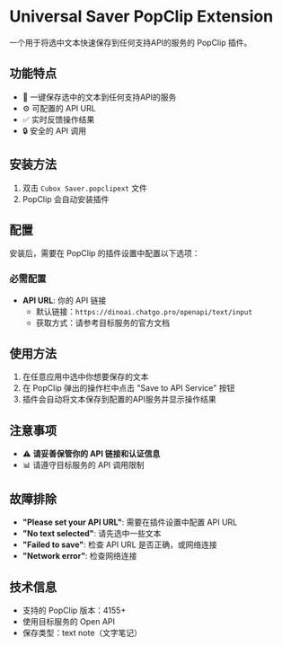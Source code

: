 # Universal Saver PopClip Extension

一个用于将选中文本快速保存到任何支持API的服务的 PopClip 插件。

## 功能特点

- 🚀 一键保存选中的文本到任何支持API的服务
- ⚙️ 可配置的 API URL
- ✅ 实时反馈操作结果
- 🔒 安全的 API 调用

## 安装方法

1. 双击 `Cubox Saver.popclipext` 文件
2. PopClip 会自动安装插件

## 配置

安装后，需要在 PopClip 的插件设置中配置以下选项：

### 必需配置
- **API URL**: 你的 API 链接
  - 默认链接：`https://dinoai.chatgo.pro/openapi/text/input`
  - 获取方式：请参考目标服务的官方文档

## 使用方法

1. 在任意应用中选中你想要保存的文本
2. 在 PopClip 弹出的操作栏中点击 "Save to API Service" 按钮
3. 插件会自动将文本保存到配置的API服务并显示操作结果

## 注意事项

- ⚠️ **请妥善保管你的 API 链接和认证信息**
- 📊 请遵守目标服务的 API 调用限制

## 故障排除

- **"Please set your API URL"**: 需要在插件设置中配置 API URL
- **"No text selected"**: 请先选中一些文本
- **"Failed to save"**: 检查 API URL 是否正确，或网络连接
- **"Network error"**: 检查网络连接

## 技术信息

- 支持的 PopClip 版本：4155+
- 使用目标服务的 Open API
- 保存类型：text note（文字笔记）